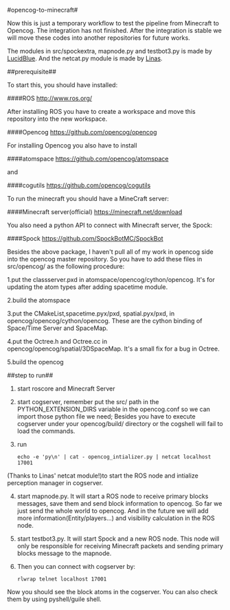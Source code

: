 #opencog-to-minecraft#

Now this is just a temporary workflow to test the pipeline from Minecraft to Opencog. The integration has not finished. After the integration is stable we will move these codes into another repositories for future works.

The modules in src/spockextra, mapnode.py and testbot3.py is made by [LucidBlue](https://github.com/LucidBlue/ros-to-minecraft/).
And the netcat.py module is made by [Linas](https://github.com/opencog/ros-behavior-scripting/blob/master/face_track/netcat.py).

##prerequisite##

To start this, you should have installed:

####ROS http://www.ros.org/

After installing ROS you have to create a workspace and move this repository into the new workspace.

####Opencog https://github.com/opencog/opencog

For installing Opencog you also have to install 

####atomspace https://github.com/opencog/atomspace

and

####cogutils https://github.com/opencog/cogutils

To run the minecraft you should have a MineCraft server:

####Minecraft server(official) https://minecraft.net/download

You also need a python API to connect with Minecraft server, the Spock:

####Spock https://github.com/SpockBotMC/SpockBot

Besides the above package, I haven't pull all of my work in opencog side into the opencog master repository. 
So you have to add these files in src/opencog/ as the following procedure:

1.put the classserver.pxd in atomspace/opencog/cython/opencog. It's for updating the atom types after adding spacetime module.

2.build the atomspace

3.put the CMakeList,spacetime.pyx/pxd, spatial.pyx/pxd, in opencog/opencog/cython/opencog. These are the cython binding of Space/Time Server and SpaceMap.

4.put the Octree.h and Octree.cc in opencog/opencog/spatial/3DSpaceMap. It's a small fix for a bug in Octree.

5.build the opencog

##step to run##

1. start roscore and Minecraft Server

2. start cogserver, remember put the src/ path in the PYTHON_EXTENSION_DIRS variable in the opencog.conf so we can import those python file we need; Besides you have to execute cogserver under your opencog/build/ directory or the cogshell will fail to load the commands.

3. run 

   `echo -e 'py\n' | cat - opencog_intializer.py | netcat localhost 17001` 

(Thanks to Linas' netcat module!)to start the ROS node and intialize perception manager in cogserver.

4. start mapnode.py. It will start a ROS node to receive primary blocks messages, save them and send block information to opencog. So far we just send the whole world to opencog. And in the future we will add more information(Entity/players...) and visibility calculation in the ROS node.

5. start testbot3.py. It will start Spock and a new ROS node. This node will only be responsible for receiving Minecraft packets and sending primary blocks message to the mapnode.

6. Then you can connect with cogserver by:

   `rlwrap telnet localhost 17001`

Now you should see the block atoms in the cogserver. You can also check them by using pyshell/guile shell.


